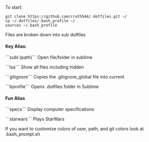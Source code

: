 To start:

```
git clone https://github.com/cruth544/.dotfiles.git ~/
cp ~/.dotfiles/.bash_profile ~/
sources ~/.bash_profile
```

Files are broken down into sub dotfiles

<h4>Key Alias:</h4>

<p>```subl (path)``` Open file/folder in sublime</p>
<p>```lsa``` Show all files including hidden</p>
<p>```gitignore``` Copies the .gitignore_global file into current </p>
<p>```bprofile``` Opens .dotfiles folder in Sublime</p>

<h4>Fun Alias</h4>
<p>```specs``` Display computer specifications</p>
<p>```starwars``` Plays StarWars</p>

If you want to customize colors of user, path, and git colors look at .bash_prompt.sh
